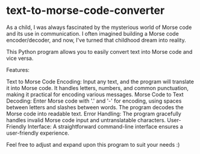 # text-to-morse-code-converter
As a child, I was always fascinated by the mysterious world of Morse code and its use in communication. I often imagined building a Morse code encoder/decoder, and now, I've turned that childhood dream into reality.

This Python program allows you to easily convert text into Morse code and vice versa.

Features:

Text to Morse Code Encoding: Input any text, and the program will translate it into Morse code. It handles letters, numbers, and common punctuation, making it practical for encoding various messages.
Morse Code to Text Decoding: Enter Morse code with '.' and '-' for encoding, using spaces between letters and slashes between words. The program decodes the Morse code into readable text.
Error Handling: The program gracefully handles invalid Morse code input and untranslatable characters.
User-Friendly Interface: A straightforward command-line interface ensures a user-friendly experience.

Feel free to adjust and expand upon this program to suit your needs :)
